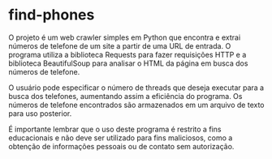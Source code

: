 # find-phones
O projeto é um web crawler simples em Python que encontra e extrai números de telefone de um site a partir de uma URL de entrada. O programa utiliza a biblioteca Requests para fazer requisições HTTP e a biblioteca BeautifulSoup para analisar o HTML da página em busca dos números de telefone.

O usuário pode especificar o número de threads que deseja executar para a busca dos telefones, aumentando assim a eficiência do programa. Os números de telefone encontrados são armazenados em um arquivo de texto para uso posterior.

É importante lembrar que o uso deste programa é restrito a fins educacionais e não deve ser utilizado para fins maliciosos, como a obtenção de informações pessoais ou de contato sem autorização.
